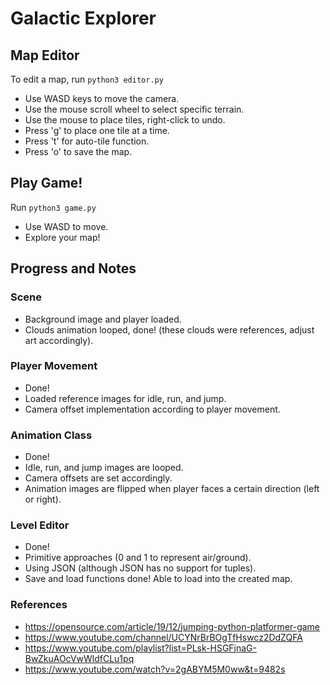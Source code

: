 # Galactic Explorer

## Map Editor
To edit a map, run `python3 editor.py`

- Use WASD keys to move the camera.
- Use the mouse scroll wheel to select specific terrain.
- Use the mouse to place tiles, right-click to undo.
- Press 'g' to place one tile at a time.
- Press 't' for auto-tile function.
- Press 'o' to save the map.

## Play Game!
Run `python3 game.py`

- Use WASD to move.
- Explore your map!

## Progress and Notes
### Scene
- Background image and player loaded.
- Clouds animation looped, done! (these clouds were references, adjust art accordingly).

### Player Movement
- Done!
- Loaded reference images for idle, run, and jump.
- Camera offset implementation according to player movement.

### Animation Class
- Done!
- Idle, run, and jump images are looped.
- Camera offsets are set accordingly.
- Animation images are flipped when player faces a certain direction (left or right).

### Level Editor
- Done!
- Primitive approaches (0 and 1 to represent air/ground).
- Using JSON (although JSON has no support for tuples).
- Save and load functions done! Able to load into the created map.

### References
- https://opensource.com/article/19/12/jumping-python-platformer-game
- https://www.youtube.com/channel/UCYNrBrBOgTfHswcz2DdZQFA
- https://www.youtube.com/playlist?list=PLsk-HSGFjnaG-BwZkuAOcVwWldfCLu1pq
- https://www.youtube.com/watch?v=2gABYM5M0ww&t=9482s

